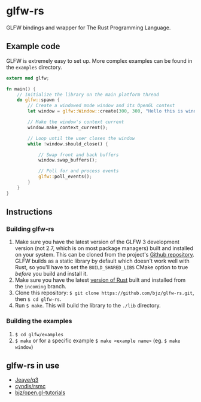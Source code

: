 # glfw-rs

GLFW bindings and wrapper for The Rust Programming Language.

## Example code

GLFW is extremely easy to set up. More complex examples can be found in the `examples` directory.

~~~rust
extern mod glfw;

fn main() {
    // Initialize the library on the main platform thread
    do glfw::spawn {
        // Create a windowed mode window and its OpenGL context
        let window = glfw::Window::create(300, 300, "Hello this is window", glfw::Windowed).unwrap();

        // Make the window's context current
        window.make_context_current();

        // Loop until the user closes the window
        while !window.should_close() {

            // Swap front and back buffers
            window.swap_buffers();

            // Poll for and process events
            glfw::poll_events();
        }
    }
}
~~~

## Instructions

### Building glfw-rs

1. Make sure you have the latest version of the GLFW 3 development version (not 2.7, which is on most package managers) built and installed on your system. This can be cloned from the project's [Github repository](https://github.com/glfw/glfw). GLFW builds as a static library by default which doesn't work well with Rust, so you'll have to set the `BUILD_SHARED_LIBS` CMake option to true _before_ you build and install it.
2. Make sure you have the latest [version of Rust](https://github.com/mozilla/rust) built and installed from the `incoming` branch.
3. Clone this repository: `$ git clone https://github.com/bjz/glfw-rs.git`, then `$ cd glfw-rs`.
4. Run `$ make`. This will build the library to the `./lib` directory.

### Building the examples

1. `$ cd glfw/examples`
2. `$ make` or for a specific example `$ make <example name>` (eg. `$ make window`)

## glfw-rs in use

- [Jeaye/q3](https://github.com/Jeaye/q3)
- [cyndis/rsmc](https://github.com/cyndis/rsmc/)
- [bjz/open.gl-tutorials](https://github.com/bjz/open.gl-tutorials)
